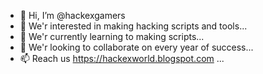 - 👋 Hi, I’m @hackexgamers
- 👀 We'r interested in making hacking scripts and tools...
- 🌱 We'r currently learning to making scripts...
- 💞️ We'r looking to collaborate on every year of success...
- 📫 Reach us https://hackexworld.blogspot.com ...

<!---
hackexgamers/hackexgamers is a ✨ special ✨ repository because its `README.md` (this file) appears on your GitHub profile.
You can click the Preview link to take a look at your changes.
--->
